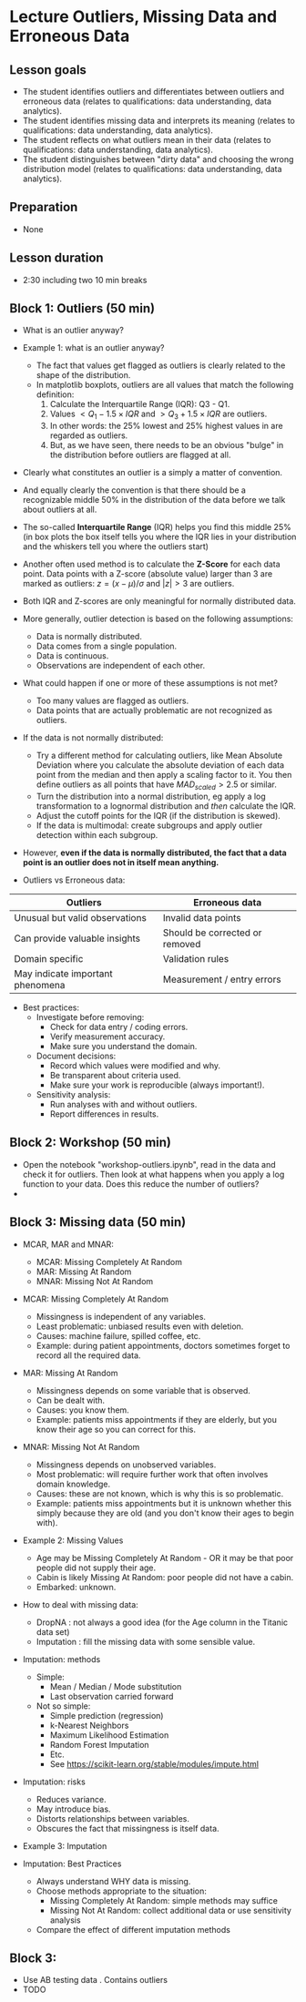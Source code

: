 # Lecture Outliers, Missing Data and Erroneous Data

## Lesson goals


- The student identifies outliers and differentiates between outliers and erroneous data (relates to qualifications: data understanding, data analytics).
- The student identifies missing data and interprets its meaning (relates to qualifications: data understanding, data analytics).
- The student reflects on what outliers mean in their data (relates to qualifications: data understanding, data analytics).
- The student distinguishes between "dirty data" and choosing the wrong distribution model (relates to qualifications: data understanding, data analytics).



        
## Preparation

- None

## Lesson duration

- 2:30 including two 10 min breaks

## Block 1: Outliers (50 min)

- What is an outlier anyway?
- Example 1: what is an outlier anyway?
    - The fact that values get flagged as outliers is clearly related to the shape of the distribution.
    - In matplotlib boxplots, outliers are all values that match the following definition:
        1. Calculate the Interquartile Range (IQR): Q3 - Q1.
        2. Values $\lt Q_1 - 1.5 \times IQR$ and $\gt Q_3 + 1.5 \times IQR$ are outliers.
        3. In other words: the 25% lowest and 25% highest values in are regarded as outliers.
        4. But, as we have seen, there needs to be an obvious "bulge" in the distribution before outliers are flagged at all.
- Clearly what constitutes an outlier is a simply a matter of convention.
- And equally clearly the convention is that there should be a recognizable middle 50% in the distribution of the data before we talk about outliers at all.
- The so-called **Interquartile Range** (IQR) helps you find this middle 25%  (in box plots the box itself tells you where the IQR lies in your distribution and the whiskers tell you where the outliers start)
- Another often used method is to calculate the **Z-Score** for each data point. Data points with a Z-score (absolute value) larger than 3 are marked as outliers: $z = (x - \mu)/\sigma$ and $|z| > 3$ are outliers.
- Both IQR and Z-scores are only meaningful for normally distributed data.
- More generally, outlier detection is based on the following assumptions:
  - Data is normally distributed.
  - Data comes from a single population.
  - Data is continuous.
  - Observations are independent of each other.

- What could happen if one or more of these assumptions is not met?
  - Too many values are flagged as outliers.
  - Data points that are actually problematic are not recognized as outliers.

- If the data is not normally distributed:
  - Try a different method for calculating outliers, like Mean Absolute Deviation where you calculate the absolute deviation of each data point from the median and then apply a scaling factor to it. You then define outliers as all points that have $MAD_{scaled} > 2.5$ or similar.
  - Turn the distribution into a normal distribution, eg apply a log transformation to a lognormal distribution and *then* calculate the IQR.
  - Adjust the cutoff points for the IQR (if the distribution is skewed).
  - If the data is multimodal: create subgroups and apply outlier detection within each subgroup.
   
- However, **even if the data is normally distributed, the fact that a data point is an outlier does not in itself mean anything.**

- Outliers vs Erroneous data:

| Outliers                         | Erroneous data                 |
|----------------------------------|--------------------------------|
| Unusual but valid observations   | Invalid data points            |
| Can provide valuable insights    | Should be corrected or removed |
| Domain specific                  | Validation rules               |
| May indicate important phenomena | Measurement / entry errors     |

- Best practices:
  - Investigate before removing:
    - Check for data entry / coding errors.
    - Verify measurement accuracy.
    - Make sure you understand the domain.
  - Document decisions:
    - Record which values were modified and why.
    - Be transparent about criteria used.
    - Make sure your work is reproducible (always important!).
  - Sensitivity analysis:
    - Run analyses with and without outliers.
    - Report differences in results.

## Block 2: Workshop (50 min)

- Open the notebook "workshop-outliers.ipynb", read in the data and check it for outliers. Then look at what happens when you apply a log function to your data. Does this reduce the number of outliers?
- 
## Block 3: Missing data (50 min)

- MCAR, MAR and MNAR:
  - MCAR: Missing Completely At Random
  - MAR: Missing At Random
  - MNAR: Missing Not At Random
- MCAR: Missing Completely At Random
    - Missingness is independent of any variables.
    - Least problematic: unbiased results even with deletion.
    - Causes: machine failure, spilled coffee, etc.
    - Example: during patient appointments, doctors sometimes forget to record all the required data.
- MAR: Missing At Random
  - Missingness depends on some variable that is observed.
  - Can be dealt with.
  - Causes: you know them.
  - Example: patients miss appointments if they are elderly, but you know their age so you can correct for this.
- MNAR: Missing Not At Random
  - Missingness depends on unobserved variables.
  - Most problematic: will require further work that often involves domain knowledge.
  - Causes: these are not known, which is why this is so problematic.
  - Example: patients miss appointments but it is unknown whether this simply because they are old (and you don't know their ages to begin with). 
- Example 2: Missing Values
  - Age may be Missing Completely At Random - OR it may be that poor people did not supply their age.
  - Cabin is likely Missing At Random: poor people did not have a cabin.
  - Embarked: unknown.
- How to deal with missing data:
  - DropNA : not always a good idea (for the Age column in the Titanic data set)
  - Imputation : fill the missing data with some sensible value.
- Imputation: methods
  - Simple:
    - Mean / Median / Mode substitution
    - Last observation carried forward 
  - Not so simple:
    - Simple prediction (regression)
    - k-Nearest Neighbors
    - Maximum Likelihood Estimation
    - Random Forest Imputation
    - Etc.
    - See https://scikit-learn.org/stable/modules/impute.html
- Imputation: risks
  - Reduces variance.
  - May introduce bias.
  - Distorts relationships between variables.
  - Obscures the fact that missingness is itself data.
- Example 3: Imputation 

- Imputation: Best Practices
  - Always understand WHY data is missing.
  - Choose methods appropriate to the situation:
    - Missing Completely At Random: simple methods may suffice
    - Missing Not At Random: collect additional data or use sensitivity analysis  
  - Compare the effect of different imputation methods
   
## Block 3: 

- Use AB testing data . Contains outliers
- TODO